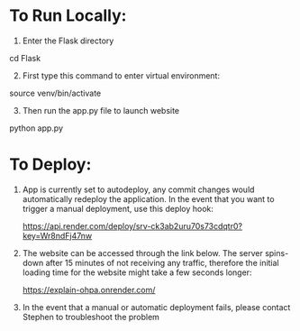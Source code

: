 # To Run Locally:

1. Enter the Flask directory

cd Flask

2. First type this command to enter virtual environment:

source venv/bin/activate

3. Then run the app.py file to launch website

python app.py


# To Deploy:
1. App is currently set to autodeploy, any commit changes would automatically redeploy the application. In the event that you want to trigger a manual deployment, use this deploy hook:

   https://api.render.com/deploy/srv-ck3ab2uru70s73cdqtr0?key=Wr8ndFj47nw
   
2. The website can be accessed through the link below. The server spins-down after 15 minutes of not receiving any traffic, therefore the initial loading time for the website might take a few seconds longer:

   https://explain-ohpa.onrender.com/

3. In the event that a manual or automatic deployment fails, please contact Stephen to troubleshoot the problem
